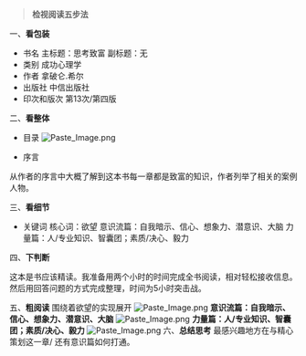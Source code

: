 > **检视阅读五步法**

一、**看包装**
+ 书名
主标题：思考致富
副标题：无
+ 类别
 成功心理学
+ 作者
拿破仑.希尔
+ 出版社
中信出版社
+ 印次和版次
 第13次/第四版

二、**看整体**
+ 目录
![Paste_Image.png](http://upload-images.jianshu.io/upload_images/3764400-af59fce669a3635b.png?imageMogr2/auto-orient/strip%7CimageView2/2/w/1240)

+ 序言﻿

从作者的序言中大概了解到这本书每一章都是致富的知识，作者列举了相关的案例人物。

三、**看细节**

+ 关键词
核心词：欲望
意识流篇：自我暗示、信心、想象力、潜意识、大脑
力量篇：人/专业知识、智囊团；素质/决心、毅力

四、**下判断**

这本是书应该精读。我准备用两个小时的时间完成全书阅读，相对轻松接收信息。然后用回答问题的方式完成整理，时间为5小时突击战。

五、**粗阅读**
围绕着欲望的实现展开
![Paste_Image.png](http://upload-images.jianshu.io/upload_images/3764400-3831df43e9720098.png?imageMogr2/auto-orient/strip%7CimageView2/2/w/1240)
**意识流篇：自我暗示、信心、想象力、潜意识、大脑**
![Paste_Image.png](http://upload-images.jianshu.io/upload_images/3764400-5997afcc8c06b75f.png?imageMogr2/auto-orient/strip%7CimageView2/2/w/1240)
**力量篇：人/专业知识、智囊团；素质/决心、毅力**
![Paste_Image.png](http://upload-images.jianshu.io/upload_images/3764400-d9923a9ca84297bd.png?imageMogr2/auto-orient/strip%7CimageView2/2/w/1240)
六、**总结思考**
最感兴趣地方在与精心策划这一章/
还有意识篇如何打通。

